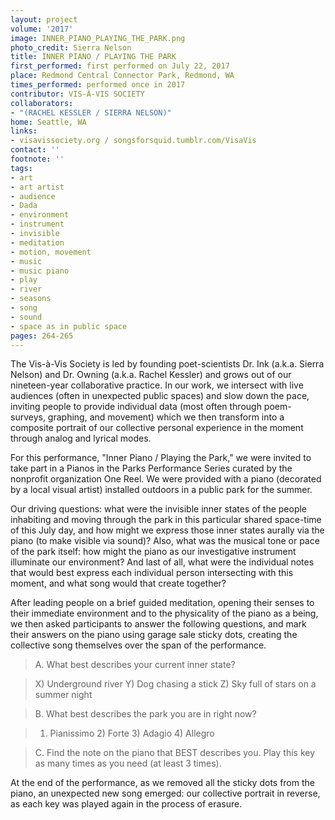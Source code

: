 ```yaml
---
layout: project
volume: '2017'
image: INNER_PIANO_PLAYING_THE_PARK.png
photo_credit: Sierra Nelson
title: INNER PIANO / PLAYING THE PARK
first_performed: first performed on July 22, 2017
place: Redmond Central Connector Park, Redmond, WA
times_performed: performed once in 2017
contributor: VIS-À-VIS SOCIETY
collaborators:
- "(RACHEL KESSLER / SIERRA NELSON)"
home: Seattle, WA
links:
- visavissociety.org / songsforsquid.tumblr.com/VisaVis
contact: ''
footnote: ''
tags:
- art
- art artist
- audience
- Dada
- environment
- instrument
- invisible
- meditation
- motion, movement
- music
- music piano
- play
- river
- seasons
- song
- sound
- space as in public space
pages: 264-265
---
```


The Vis-à-Vis Society is led by founding poet-scientists Dr. Ink (a.k.a. Sierra Nelson) and Dr. Owning (a.k.a. Rachel Kessler) and grows out of our nineteen-year collaborative practice. In our work, we intersect with live audiences (often in unexpected public spaces) and slow down the pace, inviting people to provide individual data (most often through poem-surveys, graphing, and movement) which we then transform into a composite portrait of our collective personal experience in the moment through analog and lyrical modes.

For this performance, "Inner Piano / Playing the Park," we were invited to take part in a Pianos in the Parks Performance Series curated by the nonprofit organization One Reel. We were provided with a piano (decorated by a local visual artist) installed outdoors in a public park for the summer.

Our driving questions: what were the invisible inner states of the people inhabiting and moving through the park in this particular shared space-time of this July day, and how might we express those inner states aurally via the piano (to make visible via sound)? Also, what was the musical tone or pace of the park itself: how might the piano as our investigative instrument illuminate our environment? And last of all, what were the individual notes that would best express each individual person intersecting with this moment, and what song would that create together?

After leading people on a brief guided meditation, opening their senses to their immediate environment and to the physicality of the piano as a being, we then asked participants to answer the following questions, and mark their answers on the piano using garage sale sticky dots, creating the collective song themselves over the span of the performance.

> A. What best describes your current inner state?

> X) Underground river    Y) Dog chasing a stick    Z) Sky full of stars on a summer night

> B. What best describes the park you are in right now?

> 1) Pianissimo   2) Forte    3) Adagio    4) Allegro

> C. Find the note on the piano that BEST describes you. Play this key as many times as you need (at least 3 times).

At the end of the performance, as we removed all the sticky dots from the piano, an unexpected new song emerged: our collective portrait in reverse, as each key was played again in the process of erasure.

